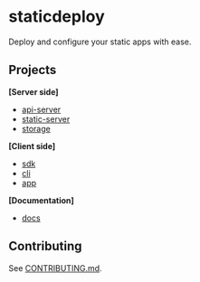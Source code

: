 # staticdeploy

Deploy and configure your static apps with ease.

## Projects

**[Server side]**

* [api-server](./api-server)
* [static-server](./static-server)
* [storage](./storage)

**[Client side]**

* [sdk](./sdk)
* [cli](./cli)
* [app](./app)

**[Documentation]**

* [docs](./docs)

## Contributing

See [CONTRIBUTING.md](./CONTRIBUTING.md).
